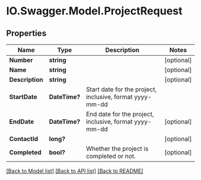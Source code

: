 # IO.Swagger.Model.ProjectRequest

## Properties

Name | Type | Description | Notes
------------ | ------------- | ------------- | -------------
**Number** | **string** |  | [optional]
**Name** | **string** |  | [optional]
**Description** | **string** |  | [optional]
**StartDate** | **DateTime?** | Start date for the project, inclusive, format yyyy-mm-dd |
**EndDate** | **DateTime?** | End date for the project, inclusive, format yyyy-mm-dd | [optional]
**ContactId** | **long?** |  | [optional]
**Completed** | **bool?** | Whether the project is completed or not. | [optional]

[[Back to Model list]](../README.md#documentation-for-models) [[Back to API list]](../README.md#documentation-for-api-endpoints) [[Back to README]](../README.md)

